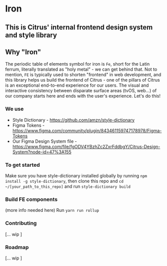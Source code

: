 # Iron

## This is Citrus' internal frontend design system and style library

## Why "Iron"
The periodic table of elements symbol for iron is `Fe`, short for the Latin ferrum, literally translated as "holy metal" - we can get behind that. Not to mention, `FE` is typically used to shorten "frontend" in web development, and this library helps us build the frontend of Citrus - one of the pillars of Citrus is an exceptional end-to-end experience for our users. The visual and interactive consistency between disparate surface areas (tvOS, web...) of our company starts here and ends with the user's experience. Let's do this!

### We use
- Style Dictionary - https://github.com/amzn/style-dictionary
- Figma Tokens - https://www.figma.com/community/plugin/843461159747178978/Figma-Tokens
- Our Figma Design System file - https://www.figma.com/file/fgODV4YBzhZc2ZxrFddbgY/Citrus-Design-System?node-id=47%3A155

### To get started
Make sure you have style-dictionary installed globally by running `npm install -g style-dictionary`, then clone this repo and `cd ~/[your_path_to_this_repo]` and run `style-dictionary build`

### Build FE components
(more info needed here)
Run `yarn run rollup`

### Contributing
[... wip ]

### Roadmap
[... wip ]
